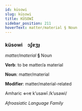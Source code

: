 ```yaml
---
id: küsowi
slug: küsowi
title: KÜSOWİ
sidebar_position: 211
hoverText: matter/material § Noun
---
```


### küsowi&emsp;<span kind="abugida">ɔʄɐʒɟ</span>

*matter/material* **§** Noun

**Verb**: to be matter/a material

**Noun**: matter/material

**Modifier**: matter/material-related

Amharic ቁሳዊ k’usawī /kʼusawi/

*Afroasiatic Language Family*